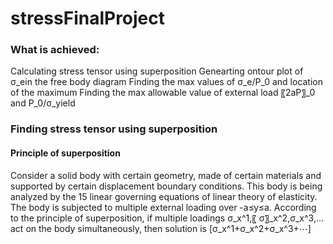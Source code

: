 # stressFinalProject

### What is achieved:
Calculating stress tensor using superposition 
Genearting ontour plot of σ_ein the free body diagram
Finding the max values of σ_e/P_0  and location of the maximum
Finding the max allowable value of external load 〖2aP〗_0 and P_0/σ_yield 

### Finding stress tensor using superposition

#### Principle of superposition
Consider a solid body with certain geometry, made of certain materials and supported by certain displacement boundary conditions. This body is being analyzed by the 15 linear governing equations of linear theory of elasticity. The body is subjected to multiple external loading over -a≤y≤a.
	According to the principle of superposition, if multiple loadings σ_x^1,〖 σ〗_x^2,σ_x^3,… act on the body simultaneously, then solution is [σ_x^1+σ_x^2+σ_x^3+⋯]

